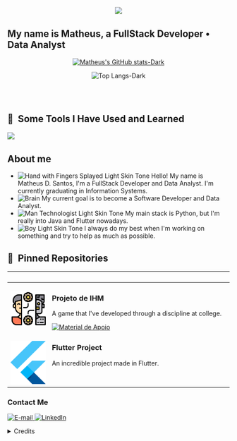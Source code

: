 <p align="center">
  <img src="https://capsule-render.vercel.app/api?text=Hey Everyone! &animation=fadeIn&type=waving&color=gradient&height=100"/>
</p>

<h2>
	My name is Matheus, a FullStack Developer • Data Analyst
</h2>

<div align='center'>

<div align="center">  

[![Matheus's GitHub stats-Dark](https://github-readme-stats.vercel.app/api?username=MatheusDSantossi&show_icons=true&theme=dark#gh-dark-mode-only)](https://github.com/anuraghazra/github-readme-stats#gh-dark-mode-only)

![Top Langs-Dark](https://github-readme-stats.vercel.app/api/top-langs/?username=MatheusDSantossi&layout=compact&theme=dark#dark-mode)

</div>

</div>

<img src="./.github/assets/lineBar.png" width="100%" height="8px"/>

<div><br />

## 🚀 &nbsp;Some Tools I Have Used and Learned

<img src="https://skillicons.dev/icons?i=vscode,html,css,js,flutter,python,ts,nodejs,react,mysql,php,figma,git,github,postgres&theme=dark" />

## About me

- <img src="https://raw.githubusercontent.com/Tarikul-Islam-Anik/Animated-Fluent-Emojis/master/Emojis/Hand%20gestures/Hand%20with%20Fingers%20Splayed%20Light%20Skin%20Tone.png" alt="Hand with Fingers Splayed Light Skin Tone" width="25" height="25" /> Hello! My name is Matheus D. Santos, I'm a FullStack Developer and Data Analyst. I'm currently graduating in Information Systems. <br />
- <img src="https://raw.githubusercontent.com/Tarikul-Islam-Anik/Animated-Fluent-Emojis/master/Emojis/Hand%20gestures/Brain.png" alt="Brain" width="25" height="25" /> My current goal is to become a Software Developer and Data Analyst.<br />
- <img src="https://raw.githubusercontent.com/Tarikul-Islam-Anik/Animated-Fluent-Emojis/master/Emojis/People%20with%20professions/Man%20Technologist%20Light%20Skin%20Tone.png" alt="Man Technologist Light Skin Tone" width="25" height="25" /> My main stack is Python, but I'm really into Java and Flutter nowadays.<br />
- <img src="https://raw.githubusercontent.com/Tarikul-Islam-Anik/Animated-Fluent-Emojis/master/Emojis/People%20with%20professions/Boy%20Light%20Skin%20Tone.png" alt="Boy Light Skin Tone" width="25" height="25" /> I always do my best when I'm working on something and try to help as much as possible.<br />

## 📌 &nbsp;Pinned Repositories

<table>
	<thead>
		<tr>
			<th colspan="2" width="2000">&nbsp;</th>
		</tr>
	</thead>
	<tbody>
		<tr>
			<td align="center" valign="top" width="80"><br />
			<a href="https://github.com/MatheusDSantossi/projeto-IHM">
      <img src="./.github/assets/icons/humanoid.png" />
      </a>
      </td>
			<td valign="top">
			<h3>Projeto de IHM</h3>
			<p>A game that I've developed through a discipline at college.</p>
			<a href="https://github.com/MatheusDSantossi/projeto-IHM">
 			 	<img src="https://img.shields.io/badge/Ver%20Material-E94D5F?style=for-the-badge" alt="Material de Apoio">
			</a>
			</td>
		</tr>
		<tr>
			<td align="center" valign="top" width="80"><br />
			<a href="https://github.com/MatheusDSantossi/flutter-project">
      <img src="./.github/assets/icons/flutter_icon.png" />
      </a>
      </td>
			<td valign="top">
			<h3>Flutter Project</h3>
			<p>An incredible project made in Flutter.</p>
			</td>
		</tr>
	</tbody>
</table>

<h3>Contact Me</h3>
<div align="left">
<p>
<a href="mailto:matheusdsantosr.si@gmail.com">
<img src="https://img.shields.io/badge/-email-020114?style=for-the-badge&amp;logo=microsoft-outlook&amp;logoColor=6ED2B6&amp;color:FFF" alt="E-mail">
</a>
<a href="https://www.linkedin.com/in/matheussantossi/"><img src="https://img.shields.io/badge/-LinkedIn-020114?style=for-the-badge&amp;logo=linkedin&amp;logoColor=6ED2B6&amp;color:FFF" alt="LinkedIn"></a>
</div>

<details align="left">
  <summary>Credits</summary> 
  - GitHub Stats by <a href="https://github.com/anuraghazra/github-readme-stats">anuraghazra</a>
  <br>
   - GitHub Streak by <a href="https://github.com/DenverCoder1/github-readme-streak-stats">DenverCoder1</a>
  <br>
  - Developer vector created by <a href="https://www.freepik.com/vectors/developer">storyset - www.freepik.com</a> (edited by author)
  <br>
  - Some vectors and images also got at <a href="https://www.flaticon.com/"> www.flaticon.com</a>
</details>
